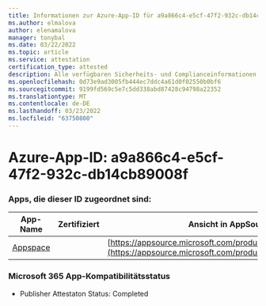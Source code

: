 ```yaml
---
title: Informationen zur Azure-App-ID für a9a866c4-e5cf-47f2-932c-db14cb89008f
ms.author: elmalova
author: elenamalova
manager: tonybal
ms.date: 03/22/2022
ms.topic: article
ms.service: attestation
certification_type: attested
description: Alle verfügbaren Sicherheits- und Complianceinformationen für a9a866c4-e5cf-47f2-932c-db14cb89008f.
ms.openlocfilehash: 0d73e9ad3005fb444ec7ddc4a61d0f02550b0bf6
ms.sourcegitcommit: 9199fd569c5e7c5dd338abd87428c94798a22352
ms.translationtype: MT
ms.contentlocale: de-DE
ms.lasthandoff: 03/23/2022
ms.locfileid: "63750800"
---
```

# <a name="azure-app-id-a9a866c4-e5cf-47f2-932c-db14cb89008f"></a>Azure-App-ID: a9a866c4-e5cf-47f2-932c-db14cb89008f


### <a name="apps-associated-with-this-id"></a>Apps, die dieser ID zugeordnet sind:
| **App-Name** | **Zertifiziert** | **Ansicht in AppSource** |
|--------------|---------------|-----------------------|
| [Appspace](../forward/WA200001738.md) |  | [https://appsource.microsoft.com/product/office/WA200001738](https://appsource.microsoft.com/product/office/WA200001738) |

### <a name="microsoft-365-app-compliance-status"></a>Microsoft 365 App-Kompatibilitätsstatus
- Publisher Attestaton Status: Completed
